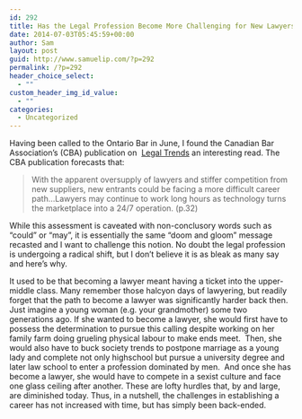 ```yaml
---
id: 292
title: Has the Legal Profession Become More Challenging for New Lawyers?
date: 2014-07-03T05:45:59+00:00
author: Sam
layout: post
guid: http://www.samuelip.com/?p=292
permalink: /?p=292
header_choice_select:
  - ""
custom_header_img_id_value:
  - ""
categories:
  - Uncategorized
---
```

Having been called to the Ontario Bar in June, I found the Canadian Bar Association&#8217;s (CBA) publication on  [Legal Trends](http://www.cbafutures.org/cba/media/mediafiles/pdf/reports/trends-isssues-eng.pdf?ext=.pdf) an interesting read. The CBA publication forecasts that:

> With the apparent oversupply of lawyers and stiffer competition from new suppliers, new entrants could be facing a more difficult career path&#8230;Lawyers may continue to work long hours as technology turns the marketplace into a 24/7 operation. (p.32)

While this assessment is caveated with non-conclusory words such as &#8220;could&#8221; or &#8220;may&#8221;, it is essentially the same &#8220;doom and gloom&#8221; message recasted and I want to challenge this notion. No doubt the legal profession is undergoing a radical shift, but I don&#8217;t believe it is as bleak as many say and here&#8217;s why.

It used to be that becoming a lawyer meant having a ticket into the upper-middle class. Many remember those halcyon days of lawyering, but readily forget that the path to become a lawyer was significantly harder back then. Just imagine a young woman (e.g. your grandmother) some two generations ago. If she wanted to become a lawyer, she would first have to possess the determination to pursue this calling despite working on her family farm doing grueling physical labour to make ends meet.  Then, she would also have to buck society trends to postpone marriage as a young lady and complete not only highschool but pursue a university degree and later law school to enter a profession dominated by men.  And once she has become a lawyer, she would have to compete in a sexist culture and face one glass ceiling after another. These are lofty hurdles that, by and large, are diminished today. Thus, in a nutshell, the challenges in establishing a career has not increased with time, but has simply been back-ended.